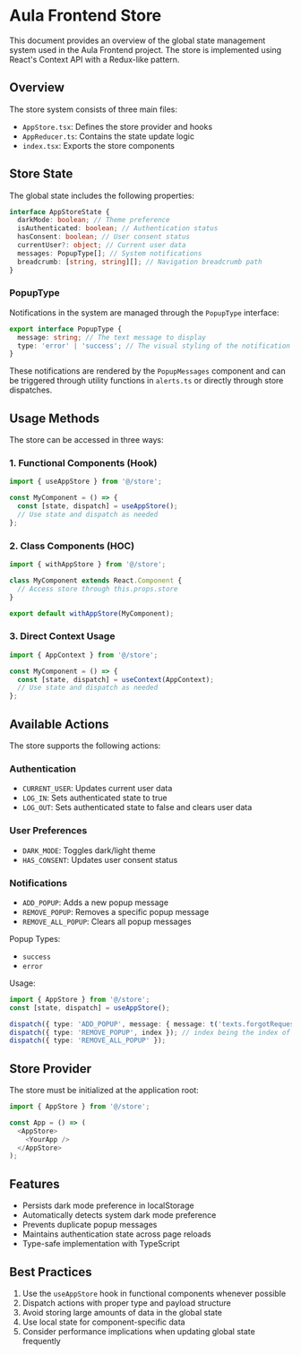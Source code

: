 # Aula Frontend Store

This document provides an overview of the global state management system used in the Aula Frontend project. The store is implemented using React's Context API with a Redux-like pattern.

## Overview

The store system consists of three main files:

- `AppStore.tsx`: Defines the store provider and hooks
- `AppReducer.ts`: Contains the state update logic
- `index.tsx`: Exports the store components

## Store State

The global state includes the following properties:

```typescript
interface AppStoreState {
  darkMode: boolean; // Theme preference
  isAuthenticated: boolean; // Authentication status
  hasConsent: boolean; // User consent status
  currentUser?: object; // Current user data
  messages: PopupType[]; // System notifications
  breadcrumb: [string, string][]; // Navigation breadcrumb path
}
```

### PopupType

Notifications in the system are managed through the `PopupType` interface:

```typescript
export interface PopupType {
  message: string; // The text message to display
  type: 'error' | 'success'; // The visual styling of the notification
}
```

These notifications are rendered by the `PopupMessages` component and can be triggered through utility functions in `alerts.ts` or directly through store dispatches.

## Usage Methods

The store can be accessed in three ways:

### 1. Functional Components (Hook)

```typescript
import { useAppStore } from '@/store';

const MyComponent = () => {
  const [state, dispatch] = useAppStore();
  // Use state and dispatch as needed
};
```

### 2. Class Components (HOC)

```typescript
import { withAppStore } from '@/store';

class MyComponent extends React.Component {
  // Access store through this.props.store
}

export default withAppStore(MyComponent);
```

### 3. Direct Context Usage

```typescript
import { AppContext } from '@/store';

const MyComponent = () => {
  const [state, dispatch] = useContext(AppContext);
  // Use state and dispatch as needed
};
```

## Available Actions

The store supports the following actions:

### Authentication

- `CURRENT_USER`: Updates current user data
- `LOG_IN`: Sets authenticated state to true
- `LOG_OUT`: Sets authenticated state to false and clears user data

### User Preferences

- `DARK_MODE`: Toggles dark/light theme
- `HAS_CONSENT`: Updates user consent status

### Notifications

- `ADD_POPUP`: Adds a new popup message
- `REMOVE_POPUP`: Removes a specific popup message
- `REMOVE_ALL_POPUP`: Clears all popup messages

Popup Types:

- `success`
- `error`

Usage:

```typescript
import { AppStore } from '@/store';
const [state, dispatch] = useAppStore();

dispatch({ type: 'ADD_POPUP', message: { message: t('texts.forgotRequest'), type: 'success' } });
dispatch({ type: 'REMOVE_POPUP', index }); // index being the index of the selected message in the 'state.messages' array
dispatch({ type: 'REMOVE_ALL_POPUP' });
```

## Store Provider

The store must be initialized at the application root:

```typescript
import { AppStore } from '@/store';

const App = () => (
  <AppStore>
    <YourApp />
  </AppStore>
);
```

## Features

- Persists dark mode preference in localStorage
- Automatically detects system dark mode preference
- Prevents duplicate popup messages
- Maintains authentication state across page reloads
- Type-safe implementation with TypeScript

## Best Practices

1. Use the `useAppStore` hook in functional components whenever possible
2. Dispatch actions with proper type and payload structure
3. Avoid storing large amounts of data in the global state
4. Use local state for component-specific data
5. Consider performance implications when updating global state frequently
